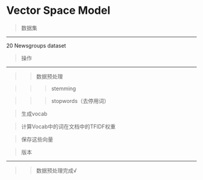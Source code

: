 Vector Space Model  
==== 

>数据集
------- 
20 Newsgroups dataset

>操作
------- 
>>数据预处理

>>>stemming

>>>stopwords（去停用词）

> 生成vocab

> 计算Vocab中的词在文档中的TFIDF权重

> 保存这些向量

>版本
------- 

>>数据预处理完成√

